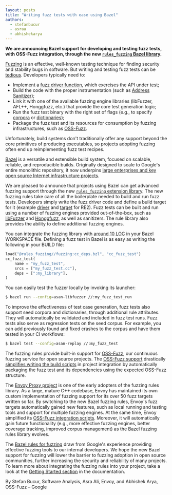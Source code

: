 ```yaml
---
layout: posts
title: "Writing fuzz tests with ease using Bazel"
authors:
  - stefanbucur
  - asraa
  - abhishekarya
---
```


**We are announcing Bazel support for developing and testing fuzz tests, with OSS-Fuzz integration, through the new [`rules_fuzzing` Bazel library](https://github.com/bazelbuild/rules_fuzzing).**

[Fuzzing](https://github.com/google/fuzzing/blob/master/docs/intro-to-fuzzing.md) is an effective, well-known testing technique for finding security and stability bugs in software. But writing and testing fuzz tests can be [tedious](https://github.com/google/oss-fuzz/blob/e81d27e287007d9bb490349ed492ce430e31badc/projects/envoy/build.sh). Developers typically need to:

* Implement a [fuzz driver function](https://github.com/bazelbuild/rules_fuzzing/blob/9b06352aea3a948567be5bd2a8c2c142d9bd85ad/examples/re2_fuzz_test.cc), which exercises the API under test;
* Build the code with the proper instrumentation (such as [Address Sanitizer](https://clang.llvm.org/docs/AddressSanitizer.html));
* Link it with one of the available fuzzing engine libraries (libFuzzer, AFL++, Honggfuzz, etc.) that provide the core test generation logic;
* Run the fuzz test binary with the right set of flags (e.g., to specify [corpora](https://github.com/google/fuzzing/blob/master/docs/good-fuzz-target.md#seed-corpus) or [dictionaries](https://github.com/google/fuzzing/blob/master/docs/good-fuzz-target.md#dictionaries));
* Package the fuzz test and its resources for consumption by fuzzing infrastructures, such as [OSS-Fuzz](https://github.com/google/oss-fuzz).

Unfortunately, build systems don't traditionally offer any support beyond the core primitives of producing executables, so projects adopting fuzzing often end up reimplementing fuzz test recipes.

[Bazel](https://bazel.build/) is a versatile and extensible build system, focused on scalable, reliable, and reproducible builds. Originally designed to scale to Google's entire monolithic repository, it now underpins [large enterprises and key open source Internet infrastructure projects](https://bazel.build/users.html).

We are pleased to announce that projects using Bazel can get advanced fuzzing support through the new [`rules_fuzzing` extension library](https://github.com/bazelbuild/rules_fuzzing). The new fuzzing rules take care of all the boilerplate needed to build and run fuzz tests. Developers simply write the fuzz driver code and define a build target for it (example [driver](https://github.com/bazelbuild/rules_fuzzing/blob/6d70dfa5ae3908404a4c8c2c5c52e86ab9f4b77c/examples/re2_fuzz_test.cc) and [target](https://github.com/bazelbuild/rules_fuzzing/blob/6d70dfa5ae3908404a4c8c2c5c52e86ab9f4b77c/examples/BUILD#L104-L110) for RE2). Fuzz tests can be built and run using a number of fuzzing engines provided out-of-the-box, such as [libFuzzer](https://llvm.org/docs/LibFuzzer.html) and [Honggfuzz](https://github.com/google/honggfuzz), as well as sanitizers. The rule library also provides the ability to define additional fuzzing engines.

You can integrate the fuzzing library with [around 10 LOC](https://github.com/bazelbuild/rules_fuzzing#configuring-the-workspace) in your Bazel WORKSPACE file. Defining a fuzz test in Bazel is as easy as writing the following in your BUILD file:

```python
load("@rules_fuzzing//fuzzing:cc_deps.bzl", "cc_fuzz_test")
cc_fuzz_test(
    name = "my_fuzz_test",
    srcs = ["my_fuzz_test.cc"],
    deps = [":my_library"],
)
```

You can easily test the fuzzer locally by invoking its launcher:

```sh
$ bazel run --config=asan-libfuzzer //:my_fuzz_test_run
```

To improve the effectiveness of test case generation, fuzz tests also support seed corpora and dictionaries, through additional rule attributes. They will automatically be validated and included in fuzz test runs. Fuzz tests also serve as regression tests on the seed corpus. For example, you can add previously found and fixed crashes to the corpus and have them tested in your CI workflows:

```sh
$ bazel test --config=asan-replay //:my_fuzz_test
```

The fuzzing rules provide built-in support for [OSS-Fuzz](https://github.com/google/oss-fuzz), our continuous fuzzing service for open source projects. The [OSS-Fuzz support](https://google.github.io/oss-fuzz/getting-started/new-project-guide/bazel/) drastically [simplifies writing the build scripts](https://github.com/google/oss-fuzz/blob/20b7246eae02785153ada2ae3dad97a546c7f589/projects/bazel-rules-fuzzing-test/build.sh) in project integration by automatically packaging the fuzz test and its dependencies using the expected OSS-Fuzz structure.

The [Envoy Proxy project](https://www.envoyproxy.io/) is one of the early adopters of the fuzzing rules library. As a large, mature C++ codebase, Envoy has maintained its own custom implementation of fuzzing support for its over 50 fuzz targets written so far. By switching to the new Bazel fuzzing rules, Envoy's fuzz targets automatically gained new features, such as local running and testing tools and support for multiple fuzzing engines. At the same time, Envoy simplified its [OSS-Fuzz integration scripts](https://github.com/google/oss-fuzz/pull/5062/files). Moreover, it will automatically gain future functionality (e.g., more effective fuzzing engines, better coverage tracking, improved corpus management) as the Bazel fuzzing rules library evolves.

The [Bazel rules for fuzzing](https://github.com/bazelbuild/rules_fuzzing) draw from Google's experience providing effective fuzzing tools to our internal developers. We hope the new Bazel support for fuzzing will lower the barrier to fuzzing adoption in open source communities, further increasing the security and reliability of many projects. To learn more about integrating the fuzzing rules into your project, take a look at the [Getting Started section](https://github.com/bazelbuild/rules_fuzzing#getting-started) in the documentation.

By Stefan Bucur, Software Analysis, Asra Ali, Envoy, and Abhishek Arya, OSS-Fuzz – Google
